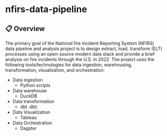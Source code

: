 # nfirs-data-pipeline
## :clipboard: Overview
The primary goal of the National fire Incident Reporting System (NFIRS) data pipeline and analysis project is to design extract, load, transform (ELT) processes using an open-source modern data stack and provide a brief analysis on fire incidents through the U.S. in 2022. The project uses the following tools/technologies for data ingestion, warehousing, transformation, visualization, and orchestration:
- Data ingestion
  - Python scripts
- Data warehouse
  - DuckDB
- Data transformation
  - dbt :dbt:
- Data Visualization
  - Tableau
- Data Orchestration
    - Dagster
